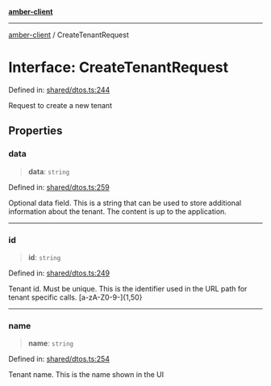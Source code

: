 [**amber-client**](../README.md)

***

[amber-client](../globals.md) / CreateTenantRequest

# Interface: CreateTenantRequest

Defined in: [shared/dtos.ts:244](https://github.com/amberbase/amberbase/blob/6464296e6e41acf9a6a91921198b6834f589ce99/src/client/src/shared/dtos.ts#L244)

Request to create a new tenant

## Properties

### data

> **data**: `string`

Defined in: [shared/dtos.ts:259](https://github.com/amberbase/amberbase/blob/6464296e6e41acf9a6a91921198b6834f589ce99/src/client/src/shared/dtos.ts#L259)

Optional data field. This is a string that can be used to store additional information about the tenant. The content is up to the application.

***

### id

> **id**: `string`

Defined in: [shared/dtos.ts:249](https://github.com/amberbase/amberbase/blob/6464296e6e41acf9a6a91921198b6834f589ce99/src/client/src/shared/dtos.ts#L249)

Tenant id. Must be unique. This is the identifier used in the URL path for tenant specific calls. [a-zA-Z0-9\-]{1,50}

***

### name

> **name**: `string`

Defined in: [shared/dtos.ts:254](https://github.com/amberbase/amberbase/blob/6464296e6e41acf9a6a91921198b6834f589ce99/src/client/src/shared/dtos.ts#L254)

Tenant name. This is the name shown in the UI
